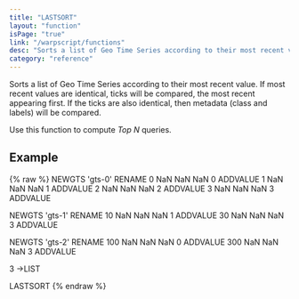 ```yaml
---
title: "LASTSORT"
layout: "function"
isPage: "true"
link: "/warpscript/functions"
desc: "Sorts a list of Geo Time Series according to their most recent value."
category: "reference"
---
```

 
Sorts a list of Geo Time Series according to their most recent value. If most recent values are identical, ticks will be compared, the most recent appearing first. If the ticks are also identical, then metadata (class and labels) will be compared.

Use this function to compute *Top N* queries.

## Example ##

{% raw %}
<warp10-warpscript-widget backend="{{backend}}"  exec-endpoint="{{execEndpoint}}">NEWGTS 'gts-0' RENAME
0 NaN NaN NaN 0 ADDVALUE
1 NaN NaN NaN 1 ADDVALUE
2 NaN NaN NaN 2 ADDVALUE
3 NaN NaN NaN 3 ADDVALUE

NEWGTS 'gts-1' RENAME
10 NaN NaN NaN 1 ADDVALUE
30 NaN NaN NaN 3 ADDVALUE

NEWGTS 'gts-2' RENAME
100 NaN NaN NaN 0 ADDVALUE
300 NaN NaN NaN 3 ADDVALUE

3 ->LIST

LASTSORT
</warp10-warpscript-widget>
{% endraw %}    

